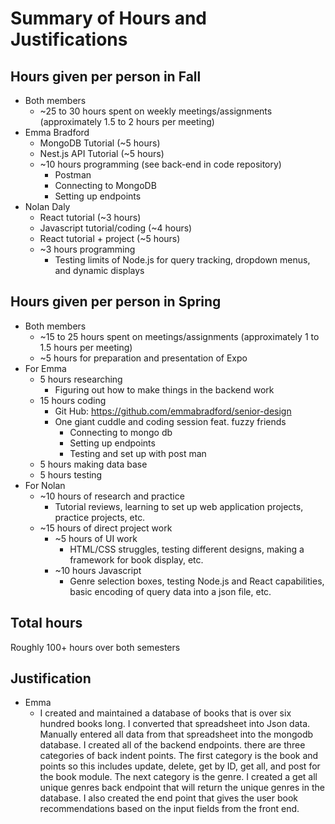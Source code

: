 # Summary of Hours and Justifications
## Hours given per person in Fall
 * Both members
   - ~25 to 30 hours spent on weekly meetings/assignments (approximately 1.5 to 2 hours per meeting)
 * Emma Bradford
   - MongoDB Tutorial (~5 hours)
   - Nest.js API Tutorial (~5 hours)
   - ~10 hours programming (see back-end in code repository)
     - Postman
     - Connecting to MongoDB
     - Setting up endpoints
 * Nolan Daly
    - React tutorial (~3 hours)
    - Javascript tutorial/coding (~4 hours)
    - React tutorial + project (~5 hours)
    - ~3 hours programming
       - Testing limits of Node.js for query tracking, dropdown menus, and dynamic displays
## Hours given per person in Spring
 * Both members
    - ~15 to 25 hours spent on meetings/assignments (approximately 1 to 1.5 hours per meeting)
    - ~5 hours for preparation and presentation of Expo
 * For Emma 
    - 5 hours researching
       - Figuring out how to make things in the backend work
    - 15 hours coding
       - Git Hub: https://github.com/emmabradford/senior-design
       - One giant cuddle and coding session feat. fuzzy friends
          - Connecting to mongo db
          - Setting up endpoints
          - Testing and set up with post man
    - 5 hours making data base
    - 5 hours testing
 * For Nolan
      - ~10 hours of research and practice
          - Tutorial reviews, learning to set up web application projects, practice projects, etc.
      - ~15 hours of direct project work
          - ~5 hours of UI work
             - HTML/CSS struggles, testing different designs, making a framework for book display, etc.
          - ~10 hours Javascript
             - Genre selection boxes, testing Node.js and React capabilities, basic encoding of query data into a json file, etc.
## Total hours
Roughly 100+ hours over both semesters
## Justification
 * Emma
    - I created and maintained a database of books that is over six hundred books long. I converted that spreadsheet into Json data. Manually entered all data from that spreadsheet into the mongodb database. I created all of the backend endpoints.   there are three categories of back indent points. The first category is the book and points so this includes update, delete, get by ID, get all, and post for the book module. The next category is the genre. I created a get all unique genres back endpoint that will return the unique genres in the database. I also created the end point that gives the user book recommendations based on the input fields from the front end.

